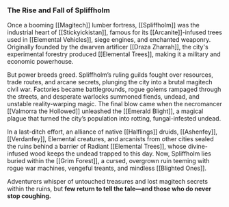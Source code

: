 ### **The Rise and Fall of Spliffholm**

Once a booming [[Magitech]] lumber fortress, [[Spliffholm]] was the industrial heart of [[Stickyickistan]], famous for its [[Arcanite]]-infused trees used in [[Elemental Vehicles]], siege engines, and enchanted weaponry. Originally founded by the dwarven artificer [[Draza Zharrah]], the city's experimental forestry produced [[Elemental Trees]], making it a military and economic powerhouse.

But power breeds greed. Spliffholm’s ruling guilds fought over resources, trade routes, and arcane secrets, plunging the city into a brutal magitech civil war. Factories became battlegrounds, rogue golems rampaged through the streets, and desperate warlocks summoned fiends, undead, and unstable reality-warping magic. The final blow came when the necromancer [[Valmorra the Hollowed]] unleashed the [[Emerald Blight]], a magical plague that turned the city’s population into rotting, fungal-infested undead.

In a last-ditch effort, an alliance of native [[Halflings]] druids, [[Ashenfey]], [[Verdanfey]], Elemental creatures, and arcanists from other cities sealed the ruins behind a barrier of Radiant [[Elemental Trees]], whose divine-infused wood keeps the undead trapped to this day. Now, Spliffholm lies buried within the [[Grim Forest]], a cursed, overgrown ruin teeming with rogue war machines, vengeful treants, and mindless [[Blighted Ones]].

Adventurers whisper of untouched treasures and lost magitech secrets within the ruins, but **few return to tell the tale—and those who do never stop coughing.**